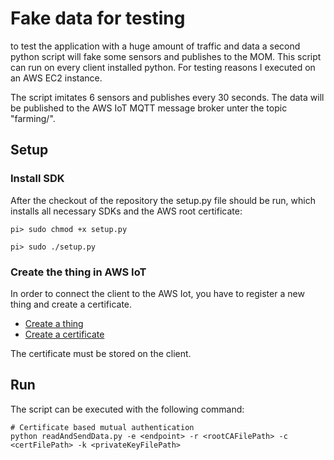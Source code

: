 # Fake data for testing

to test the application with a huge amount of traffic and data a second python script will fake some sensors and publishes to the MOM. 
This script can run on every client installed python. For testing reasons I executed on an AWS EC2 instance.

The script imitates 6 sensors and publishes every 30 seconds.
The data will be published to the AWS IoT MQTT message broker unter the topic "farming/<fakesenosrId>".

## Setup

### Install SDK
After the checkout of the repository the setup.py file should be run, which installs all necessary SDKs and the AWS root certificate:
```Shell
pi> sudo chmod +x setup.py

pi> sudo ./setup.py
```

### Create the thing in AWS IoT
In order to connect the client to the AWS Iot, you have to register a new thing and create a certificate.
* [Create a thing](http://docs.aws.amazon.com/iot/latest/developerguide/register-device.html)
* [Create a certificate](http://docs.aws.amazon.com/iot/latest/developerguide/create-device-certificate.html)

The certificate must be stored on the client.

## Run
The script can be executed with the following command:
```Shell
# Certificate based mutual authentication
python readAndSendData.py -e <endpoint> -r <rootCAFilePath> -c <certFilePath> -k <privateKeyFilePath>
```
